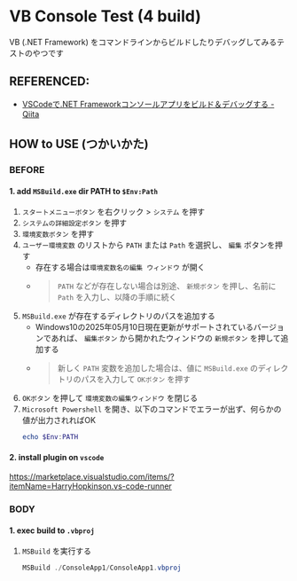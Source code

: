 # VB Console Test (4 build)

VB (.NET Framework) をコマンドラインからビルドしたりデバッグしてみるテストのやつです

## REFERENCED:

- [VSCodeで.NET Frameworkコンソールアプリをビルド＆デバッグする - Qiita](https://qiita.com/hibara/items/fa66c3241293b7d43eae)

## HOW to USE (つかいかた)

### BEFORE

#### 1. add `MSBuild.exe` dir PATH to `$Env:Path`

1. `スタートメニューボタン` を右クリック > `システム` を押す
2. `システムの詳細設定ボタン` を押す
3. `環境変数ボタン` を押す
4. `ユーザー環境変数` のリストから `PATH` または `Path` を選択し、 `編集` ボタンを押す
    - 存在する場合は`環境変数名の編集 ウィンドウ` が開く
    - > `PATH` などが存在しない場合は別途、 `新規ボタン` を押し、名前に `Path` を入力し、以降の手順に続く
5. `MSBuild.exe` が存在するディレクトリのパスを追加する
    - Windows10の2025年05月10日現在更新がサポートされているバージョンであれば、 `編集ボタン` から開かれたウィンドウの `新規ボタン` を押して追加する
    - > 新しく `PATH` 変数を追加した場合は、値に `MSBuild.exe` のディレクトリのパスを入力して `OKボタン` を押す
6. `OKボタン` を押して `環境変数の編集ウィンドウ` を閉じる
7. `Microsoft Powershell` を開き、以下のコマンドでエラーが出ず、何らかの値が出力されればOK
    ```powershell
    echo $Env:PATH
    ```

#### 2. install plugin on `vscode`

https://marketplace.visualstudio.com/items/?itemName=HarryHopkinson.vs-code-runner

### BODY

#### 1. exec build to `.vbproj`

1. `MSBuild` を実行する
    ```powershell
    MSBuild ./ConsoleApp1/ConsoleApp1.vbproj
    ```
